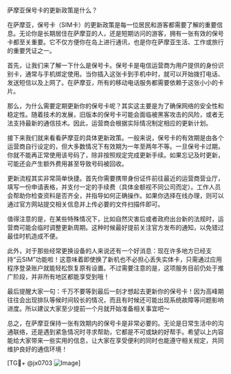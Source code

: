 萨摩亚保号卡的更新政策是什么？

在萨摩亚，保号卡（SIM卡）的更新政策是每一位居民和游客都需要了解的重要信息。无论你是长期居住在萨摩亚的人，还是短期访问的游客，拥有一张有效的保号卡都至关重要。它不仅方便你在岛上进行通讯，也是你在萨摩亚生活、工作或旅行的重要凭证之一。

首先，让我们来了解一下什么是保号卡。保号卡是电信运营商为用户提供的身份识别卡，通常与手机绑定使用。当你插入这张卡到手机中时，就可以开始拨打电话、发送短信以及上网了。在萨摩亚，所有的移动电话服务都需要依赖于这张小小的卡片。

那么，为什么需要定期更新你的保号卡呢？其实这主要是为了确保网络的安全性和稳定性。随着技术的发展，旧版本的保号卡可能会面临被黑客攻击的风险，或者无法支持最新的通信技术。因此，运营商会根据实际情况制定相应的更新计划。

接下来我们就来看看萨摩亚的具体更新政策。一般来说，保号卡的有效期是由各个运营商自行设定的，但大多数情况下有效期为一年至两年不等。一旦保号卡过期，你就不能再正常使用该号码了，除非按照规定完成更新手续。如果忘记及时更新，可能还会产生额外费用甚至导致号码被回收。

更新流程其实非常简单快捷。首先你需要携带身份证件前往最近的运营商营业厅，填写一份申请表格，并支付一定的手续费（具体金额视不同公司而定）。工作人员会帮助你检查资料是否齐全，并指导如何正确操作。如果你选择在线办理，则可以通过官方网站提交相关信息并上传必要的文件扫描件即可。

值得注意的是，在某些特殊情况下，比如自然灾害后或者政府出台新的法规时，运营商可能会临时调整更新周期。这种时候最好提前关注官方发布的通知，以免错过最佳时机造成不便。

此外，对于那些经常更换设备的人来说还有一个好消息：现在许多地方已经支持“云SIM”功能啦！这意味着即使换了新机也不必担心丢失实体卡，只需通过应用程序登录账户就能轻松恢复原有设置。不过需要注意的是，这项服务目前仍处于推广阶段，并非所有地区都能享受到哦！

最后提醒大家一句：千万不要等到最后一刻才想起去更新你的保号卡！因为高峰期往往会出现排队等候时间较长的情况，而且有时候还可能出现系统故障等问题影响进度。所以建议大家至少提前一个月就开始准备相关事宜吧～

总之，在萨摩亚保持一张有效期内的保号卡是非常必要的。无论是日常生活中的沟通联络，还是遇到紧急情况时寻求帮助，它都是不可或缺的好帮手。希望以上内容能给大家带来一些实用的信息，让大家在享受便利的同时也能遵守相关规定，共同维护良好的通信环境！

[TG💪+ @jx0703 ![Image](https://github.com/user-attachments/assets/dbca1d08-cadb-493c-b0ec-ad6f7a83f270)]